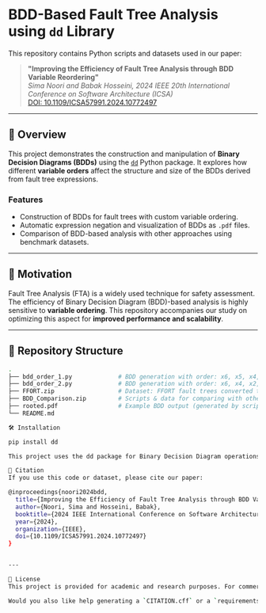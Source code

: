 # BDD-Based Fault Tree Analysis using `dd` Library

This repository contains Python scripts and datasets used in our paper:

> **"Improving the Efficiency of Fault Tree Analysis through BDD Variable Reordering"**  
> *Sima Noori and Babak Hosseini, 2024 IEEE 20th International Conference on Software Architecture (ICSA)*  
> [DOI: 10.1109/ICSA57991.2024.10772497](https://ieeexplore.ieee.org/abstract/document/10772497)

---

## 📘 Overview

This project demonstrates the construction and manipulation of **Binary Decision Diagrams (BDDs)** using the [`dd`](https://github.com/tulip-control/dd) Python package. It explores how different **variable orders** affect the structure and size of the BDDs derived from fault tree expressions.

### Features
- Construction of BDDs for fault trees with custom variable ordering.
- Automatic expression negation and visualization of BDDs as `.pdf` files.
- Comparison of BDD-based analysis with other approaches using benchmark datasets.

---

## 🧠 Motivation

Fault Tree Analysis (FTA) is a widely used technique for safety assessment. The efficiency of Binary Decision Diagram (BDD)-based analysis is highly sensitive to **variable ordering**. This repository accompanies our study on optimizing this aspect for **improved performance and scalability**.

---

## 📁 Repository Structure

```bash
.
├── bdd_order_1.py             # BDD generation with order: x6, x5, x4, x3, x2, x1
├── bdd_order_2.py             # BDD generation with order: x6, x4, x2, x5, x3, x1
├── FFORT.zip                  # Dataset: FFORT fault trees converted to BDD format
├── BDD_Comparison.zip         # Scripts & data for comparing with other methods
├── rooted.pdf                 # Example BDD output (generated by script)
└── README.md

🛠️ Installation

pip install dd

This project uses the dd package for Binary Decision Diagram operations.

🔗 Citation
If you use this code or dataset, please cite our paper:

@inproceedings{noori2024bdd,
  title={Improving the Efficiency of Fault Tree Analysis through BDD Variable Reordering},
  author={Noori, Sima and Hosseini, Babak},
  booktitle={2024 IEEE International Conference on Software Architecture (ICSA)},
  year={2024},
  organization={IEEE},
  doi={10.1109/ICSA57991.2024.10772497}
}


---

🧾 License
This project is provided for academic and research purposes. For commercial use, please contact the authors.

Would you also like help generating a `CITATION.cff` or a `requirements.txt` to go along with this?


